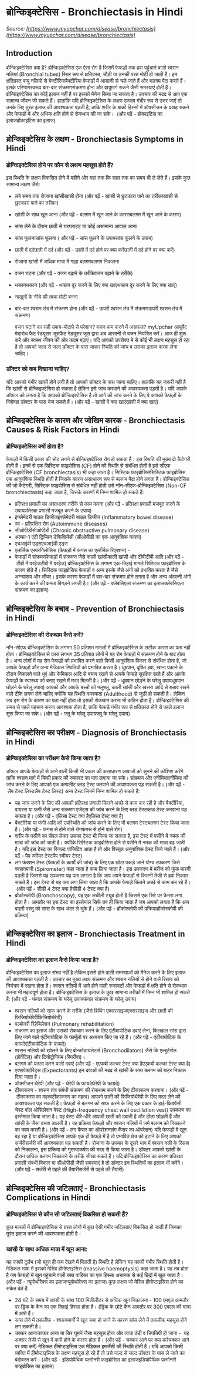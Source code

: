 # ब्रोन्किइक्टेसिस - Bronchiectasis in Hindi
_Source: [https://www.myupchar.com/disease/bronchiectasis](https://www.myupchar.com/disease/bronchiectasis)_

## Introduction
ब्रोन्किइक्टेसिस क्या है?
ब्रोन्किइक्टेसिस एक ऐसा रोग है जिसमें फेफड़ों तक हवा पहुंचाने वाली श्वसन नलियां (Bronchial tubes) स्थिर रूप से क्षतिग्रस्त, चौड़ी या उनकी परत मोटी हो जाती हैं। इन क्षतिग्रस्त वायु नलियों से बैक्टीरियाबैक्टीरिया फेफड़ों में आसानी से चले जाते हैं और बलगम पैदा करते हैं। इसके परिणामस्वरूप बार-बार संक्रमणसंक्रमण होना और वायुमार्ग रुकने जैसी समस्याएं होती हैं।
ब्रोन्किइक्टेसिस का कोई इलाज नहीं है पर इसको मैनेज किया जा सकता है। उपचार की मदद से आप एक सामान्य जीवन जी सकते हैं। हालांकि यदि ब्रोन्किइक्टेसिस के लक्षण एकदम गंभीर रूप से उभर जाएं तो उनके लिए तुरंत इलाज की आवश्यकता पड़ती है, ताकि शरीर के बाकी हिस्सों में ऑक्सीजन के प्रवाह रुकने और फेफड़ों में और अधिक क्षति होने से रोकथाम की जा सके। 
(और पढ़ें - ब्रोंकाइटिस का इलाजब्रोंकाइटिस का इलाज)

## ब्रोन्किइक्टेसिस के लक्षण - Bronchiectasis Symptoms in Hindi
### ब्रोन्किइक्टेसिस होने पर कौन से लक्षण महसूस होते हैं?
इस स्थिति के लक्षण विकसित होने में महीने और यहां तक कि साल तक का समय भी ले लेते हैं। इसके कुछ सामान्य लक्षण जैसे:
- लंबे समय तक रोजाना खांसीखांसी होना (और पढ़ें - खांसी से छुटकारा पाने का तरीकाखांसी से छुटकारा पाने का तरीका)
- खांसी के साथ खून आना (और पढ़ें - बलगम में खून आने के कारणबलगम में खून आने के कारण)
- सांस लेने के दौरान छाती से घरघराहट या कोई असामान्य आवाज़ आना
- सांस फूलनासांस फूलना ( और पढ़ें - सांस फूलने के उपायसांस फूलने के उपाय)
- छाती में दर्दछाती में दर्द (और पढ़ें - छाती में दर्द होने पर क्या करेंछाती में दर्द होने पर क्या करें)
- रोजाना खांसी में अधिक मात्रा में गाढ़ा बलगमबलगम निकलना
- वजन घटना (और पढ़ें - वजन बढ़ाने के तरीकेवजन बढ़ाने के तरीके)
- थकानथकान (और पढ़ें - थकान दूर करने के लिए क्या खाएंथकान दूर करने के लिए क्या खाएं)
- नाखूनों के नीचे की त्वचा मोटी बनना
- बार-बार श्वसन तंत्र में संक्रमण होना (और पढ़ें - ऊपरी श्वसन तंत्र में संक्रमणऊपरी श्वसन तंत्र में संक्रमण)

	वजन घटाने का सही उपाय-मोटापे से परेशान? वजन कम करने में असफल? myUpchar आयुर्वेद मेदारोध फैट रेड्यूसर जूसफैट रेड्यूसर जूस द्वारा अब आसानी से वजन नियंत्रित करें। आज ही शुरू करें और स्वस्थ जीवन की ओर कदम बढ़ाएं।
यदि आपको उपरोक्त मे से कोई भी लक्षण महसूस हो रहा है तो आपको जल्द से जल्द डॉक्टर के पास जाकर स्थिति की जांच व उसका इलाज करवा लेना चाहिए।
### डॉक्टर को कब दिखाना चाहिए?
यदि आपको गंभीर खांसी होने लगी है तो आपको डॉक्टर के पास जाना चाहिए। हालांकि यह जरूरी नहीं है कि खांसी से ब्रोन्किइक्टेसिस हो सकता है लेकिन इसे जांच करवाने की आवश्यकता पड़ती है।
यदि आपके डॉक्टर को लगता है कि आपको ब्रोन्किइक्टेसिस है तो आगे की जांच करने के लिए वे आपको फेफड़ों के विशेषज्ञ डॉक्टर के पास भेज सकते हैं।
(और पढ़ें - खांसी में क्या खाएंखांसी में क्या खाएं)

## ब्रोन्किइक्टेसिस के कारण और जोखिम कारक - Bronchiectasis Causes & Risk Factors in Hindi
### ब्रोन्किइक्टेसिस क्यों होता है?
फेफड़ों में किसी प्रकार की चोट लगने से ब्रोन्किइक्टेसिस रोग हो सकता है। इस स्थिति की मुख्य दो कैटेगरी होती हैं। इनमें से एक सिस्टिक फाइब्रोसिस (CF) होने की स्थिति से संबंधित होती है इसे सीएफ ब्रोन्किइक्टेसिस (CF bronchiectasis) भी कहा जाता है। सिस्टिक फाइब्रोसिससिस्टिक फाइब्रोसिस एक आनुवंशिक स्थिति होती है जिसके कारण असाधारण रूप से बलगम पैदा होने लगता है।
ब्रोन्किइक्टेसिस की जो कैटेगरी, सिस्टिक फाइब्रोसिस से संबंधित नहीं होती उसे नॉन-सीएफ-ब्रोन्किइक्टेसिस (Non-CF bronchiectasis) कहा जाता है, जिसके कारणों में निम्न शामिल हो सकते हैं:
- प्रतिरक्षा प्रणाली का असाधारण तरीके से काम करना (और पढ़ें - प्रतिरक्षा प्रणाली मजबूत करने के उपायप्रतिरक्षा प्रणाली मजबूत करने के उपाय)
- इंफ्लेमेटरी बाउल डिजीजइंफ्लेमेटरी बाउल डिजीज (Inflammatory bowel disease)
- स्व - प्रतिरक्षित रोग (Autoimmune diseases)
- सीओपीडीसीओपीडी (Chronic obstructive pulmonary disease)
- अल्फा-1 एंटी ट्रिप्सिन डेफिशियेंसी (सीओपीडी का एक आनुवंशिक कारण)
- एचआईवी एड्सएचआईवी एड्स
- एलर्जिक एस्परगिलोसिस (फेफड़ों में फंगस का एलर्जिक रिएक्शन) -
- फेफड़ों में संक्रमणफेफड़ों में संक्रमण जैसे काली खांसीकाली खांसी और टीबीटीबी आदि
(और पढ़ें - टीबी में परहेजटीबी में परहेज)
ब्रोन्किइक्टेसिस के लगभग एक-तिहाई मामले सिस्टिक फाइब्रोसिस के कारण होते हैं। सिस्टिक फाइब्रोसिस फेफड़ों व अन्य इसके जैसे अंगों को प्रभावित करता है जैसे अग्न्याशय और लीवर। इसके कारण फेफड़ों में बार-बार संक्रमण होने लगता है और अन्य अंदरुनी अंगों के कार्य करने की क्षमता बिगड़ने लगती है।
(और पढ़ें - क्लेबसिएला संक्रमण का इलाजक्लेबसिएला संक्रमण का इलाज)

## ब्रोन्किइक्टेसिस के बचाव - Prevention of Bronchiectasis in Hindi
### ब्रोन्किइक्टेसिस की रोकथाम कैसे करें?
नॉन-सीएफ ब्रोन्किइक्टेसिस के लगभग 50 प्रतिशत मामलों में ब्रोन्किइक्टेसिस के सटीक कारण का पता नहीं होता। ब्रोन्किइक्टेसिस से ग्रस्त लगभग 35 प्रतिशत लोगों में यह रोग फेफड़ों में संक्रमण होने के बाद होता है। अन्य लोगों में यह रोग फेफड़ों को प्रभावित करने वाले किसी आनुवंशिक विकार से संबंधित होता है, जो आपके फेफड़ों और अन्य मेडिकल स्थितियों को प्रभावित करता है। धूम्रपान, दूषित हवा, खाना पकाने के दौरान निकलने वाले धुएं और केमिकल आदि से बचाव रखने से आपके फेफड़े सुरक्षित रहते हैं और आपके फेफड़ों के स्वास्थ्य को बनाए रखने में मदद मिलती है। (और पढ़ें - धूम्रपान छोड़ने के घरेलू उपायधूम्रपान छोड़ने के घरेलू उपाय)
आपको और आपके बच्चों को फ्लूफ्लू, काली खांसी और खसरा आदि से बचाव रखने वाले टीके लगवा लेने चाहिए क्योंकि यह स्थिति वयस्कता (Adulthood) से जुड़ी हो सकती है। लेकिन जब इस रोग के कारण का पता नहीं होता तो इसकी रोकथाम करना भी कठिन होता है। ब्रोन्किइक्टेसिस की समय से पहले पहचान करना आवश्यक होता है, ताकि फेफड़े गंभीर रूप से क्षतिग्रस्त होने से पहले इलाज शुरू किया जा सके।
(और पढ़ें - फ्लू के घरेलू उपायफ्लू के घरेलू उपाय)

## ब्रोन्किइक्टेसिस का परीक्षण - Diagnosis of Bronchiectasis in Hindi
### ब्रोन्किइक्टेसिस का परीक्षण कैसे किया जाता है?
डॉक्टर आपके फेफड़ों से आने वाली किसी भी प्रकार की असाधारण आवाजों को सुनने की कोशिश करेंगे ताकि श्वसन मार्ग में किसी प्रकार की रुकावट का पता लगाया जा सके। संक्रमण और एनीमियाएनीमिया की जांच करने के लिए आपको एक कम्पलीट ब्लड टेस्ट करवाने की आवश्यकता पड़ सकती है।
(और पढ़ें - लैब टेस्ट लिस्टलैब टेस्ट लिस्ट)
अन्य टेस्ट जिनमें निम्न शामिल हो सकते हैं:
- यह जांच करने के लिए की आपकी प्रतिरक्षा प्रणाली कितने अच्छे से काम कर रही है और बैक्टीरिया, वायरस या फंगी जैसे अन्य संक्रमण एजेंट्स की जांच करने के लिए ब्लड टेस्टब्लड टेस्ट करवाना पड़ सकता है। (और पढ़ें - एलिसा टेस्ट क्या हैएलिसा टेस्ट क्या है)
- बैक्टीरिया या फंगी आदि की उपस्थिति की जांच करने के लिए भी बलगम टेस्टबलगम टेस्ट किया जाता है। (और पढ़ें - फंगस से होने वाले रोगफंगस से होने वाले रोग)
- शरीर के पसीने का सेंपल लेकर उसका टेस्ट भी किया जा सकता है, इस टेस्ट में पसीने में नमक की मात्रा की जांच की जाती है। क्योंकि सिस्टिक फाइब्रोसिस होने से पसीने में नमक की मात्रा बढ़ जाती है। यदि इस टेस्ट का रिजल्ट पॉजिटिव आता है तो और विस्तृत अनुवांशिक टेस्ट किये जाते हैं। (और पढ़ें - पैप स्मीयर टेस्टपैप स्मीयर टेस्ट)
- लंग फंक्शन टेस्ट (फेफड़ों के कार्यों की जांच) के लिए एक छोटा पकड़े जाने योग्य उपकरण जिसे श्वसनमापी (Spirometer) कहा जाता है काम लिया जाता है। इस उपकरण में मरीज को फूंक मारनी पड़ती है जिससे यह उपकरण यह पता लगाता है कि आप अपने फेफड़ों से कितनी तेजी से हवा निकाल सकते हैं। इस टेस्ट से यह पता लगा लिया जाता है कि आपके फेफड़े कितने अच्छे से काम कर रहे हैं। (और पढ़ें - सीडी 4 टेस्ट क्या हैसीडी 4 टेस्ट क्या है)
- ब्रोंकोस्कोपी (Bronchoscopy), यह एक लचीली ट्यूब होती है जिससे एक सिरे पर कैमरा लगा होता है। आमतौर पर इस टेस्ट का इस्तेमाल सिर्फ तब ही किया जाता है जब आपको लगता है कि आप बाहरी वस्तु को सांस के साथ अंदर ले चुके हैं।
(और पढ़ें - ब्रोंकोस्कोपी की प्रक्रियाब्रोंकोस्कोपी की प्रक्रिया)


## ब्रोन्किइक्टेसिस का इलाज - Bronchiectasis Treatment in Hindi
### ब्रोन्किइक्टेसिस का इलाज कैसे किया जाता है?
ब्रोन्किइक्टेसिस का इलाज संभव नहीं है लेकिन इससे होने वाली समस्याओं को मैनेज करने के लिए इलाज की आवश्यकता पड़ती है। उपचार का मुख्य लक्ष्य संक्रमण और श्वसन नलियों से होने वाले रिसाव को नियंत्रण में रखना होता है। श्वसन नलियों में आगे होने वाली रुकावटों और फेफड़ों में क्षति होने से रोकथाम करना भी महत्वपूर्ण होता है। ब्रोन्किइक्टेसिस के इलाज के कुछ सामान्य तरीकों में निम्न भी शामिल हो सकते हैं: (और पढ़ें - फंगल संक्रमण के घरेलू उपायफंगल संक्रमण के घरेलू उपाय)
- श्वसन नलियों को साफ करने के तरीके (जैसे ब्रिथिंग एक्सरसाइजएक्सरसाइज और छाती की फिजियोथेरेपीफिजियोथेरेपी)
- पल्मोनरी रिहेबिलेशन (Pulmonary rehabilitation)
- संक्रमण का इलाज और उसकी रोकथाम करने के लिए एंटीबायोटिक दवाएं लेना, फिलहाल सांस द्वारा लिए जाने वाले एंटीबायोटिक के फार्मूलों पर अध्ययन किए जा रहे हैं। (और पढ़ें - एंटीबायोटिक के फायदेएंटीबायोटिक के फायदे)
- श्वसन नलियों को खोलने के लिए ब्रोन्कोडायलेटर्स (Bronchodilators) जैसे कि एल्बुटेरोल (प्रोवेंटिल) और टियोट्रोपियम (स्पिरीवा)।
- बलगम को पतला करने वाली दवाएं (और पढ़ें - एएफबी कल्चर टेस्ट क्या हैएएफबी कल्चर टेस्ट क्या है)
- एक्सपेक्टोरेंट्स (Expectorants) इन दवाओं की मदद से खांसी के साथ बलगम को बाहर निकाल दिया जाता है।
- ऑक्सीजन थेरेपी (और पढ़ें - थेरेपी के फायदेथेरेपी के फायदे)
- टीकाकरण - श्वसन तंत्र संबंधी संक्रमण की रोकथाम करने के लिए टीकाकरण करवाना।
(और पढ़ें - टीकाकरण का महत्वटीकाकरण का महत्व)
आपको छाती की फिजियोथेरेपी के लिए मदद लेने की आवश्यकता पड़ सकती है। फेफड़ों से बलगम को साफ करने के लिए एक प्रकार के हाई-फ्रिक्वेंसी चेस्ट वॉल ओसिलेशन वेस्ट (High-frequency chest wall oscillation vest) उपकरण का इस्तेमाल किया जाता है। यह वेस्ट धीरे-धीरे आपकी छाती को दबाती है और ढीला छोड़ती हैं और खांसी के जैसा प्रभाव डालती है। यह प्रक्रिया फेफड़ों और श्वसन नलियों में जमे बलगम को निकालने का काम करती है।
(और पढ़ें - लंग कैंसर का ऑपरेशनलंग कैंसर का ऑपरेशन)
यदि फेफड़ों में खून बह रहा है या ब्रोन्किइक्टेसिस आपके एक ही फेफड़े में है तो प्रभावित क्षेत्र को हटाने के लिए आपको सर्जरीसर्जरी की आवश्यकता पड़ सकती है।
रोजाना के उपचार के दूसरे भाग में श्वसन नली के रिसाव को निकालना, इस प्रक्रिया को गुरुत्वाकर्षण की मदद से किया जाता है। डॉक्टर आपको खांसी के दौरान अधिक बलगम निकालने के तरीके सीखा सकते हैं।
यदि ब्रोन्किइक्टेसिस का कारण प्रतिरक्षा प्रणाली संबंधी विकार या सीओपीडी जैसी समस्याएं है तो डॉक्टर इन स्थितियों का इलाज भी करेंगे।
(और पढ़ें - सर्जरी से पहले की तैयारीसर्जरी से पहले की तैयारी)

## ब्रोन्किइक्टेसिस की जटिलताएं - Bronchiectasis Complications in Hindi
### ब्रोन्किइक्टेसिस से कौन सी जटिलताएं विकसित हो सकती हैं?
कुछ मामलों में ब्रोन्किइक्टेसिस से ग्रस्त लोगों में कुछ ऐसी गंभीर जटिलताएं विकसित हो जाती हैं जिनका तुरंत इलाज करने की आवश्यकता होती है।
### खांसी के साथ अधिक मात्रा में खून आना:
यह काफी दुर्लभ (जो बहुत ही कम देखने में मिलती है) स्थिति है लेकिन यह काफी गंभीर स्थिति होती है। मेडिकल भाषा में इसको मेसिव हीमोप्टाइसिस (massive haemoptysis) कहा जाता है।
यह तब होता है जब फेफड़ों में खून पहुंचाने वाली रक्त वाहिका का एक हिस्सा अचानक से कई छिद्रों में खुल जाता है। (और पढ़ें - न्यूमोथोरैक्स का इलाजन्यूमोथोरैक्स का इलाज)
कुछ लक्षण जो मेसिव हीमोप्टाइसिस होने का संकेत देते हैं:
- 24 घंटे के समय में खांसी के साथ 100 मिलीलीटर से अधिक खून निकालना - 100 एमएल आमतौर पर ड्रिंक के कैन का एक तिहाई हिस्सा होता है। (ड्रिंक के छोटे कैन आमतौर पर 300 एमएल की मात्रा में आते हैं।
- सांस लेने में तकलीफ - श्वसनमार्गों में खून जमा हो जाने के कारण सांस लेने में तकलीफ महसूस होने लग सकती है।
- चक्कर आनाचक्कर आना या सिर घूमने जैसा महसूस होना और त्वचा ठंडी व चिपचिपी हो जाना -  यह अक्सर तेजी से खून में कमी होने के कारण होता है। (और पढ़ें - चक्कर आने पर क्या करेंचक्कर आने पर क्या करें)
मेडिकल हीमोप्टाइसिस एक मेडिकल इमर्जेंसी की स्थिति होती है। यदि आपको किसी व्यक्ति में हीमोप्टाइसिस के लक्षण महसूस हो रहे हैं तो उसे जल्द से जल्द डॉक्टर के पास ले जाने का बंदोबस्त करें।
(और पढ़ें - इडियोपैथिक पल्मोनरी फाइब्रोसिस का इलाजइडियोपैथिक पल्मोनरी फाइब्रोसिस का इलाज)

